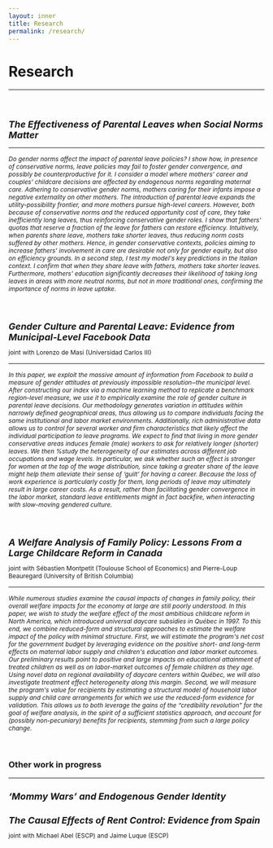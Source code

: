 ```yaml
---
layout: inner
title: Research
permalink: /research/
---
```


# Research
---

<p>&nbsp;
</p>

<h1 style="font-size:18px;"><em>The Effectiveness of Parental Leaves when Social Norms Matter</em></h1>

---

<p style="font-size:12px;"><em>Do gender norms affect the impact of parental leave policies? I show how, in presence of conservative norms, leave policies may fail to foster gender convergence, and possibly be counterproductive for it. I consider a model where mothers' career and couples' childcare decisions are affected by endogenous norms regarding maternal care. Adhering to conservative gender norms, mothers caring for their infants impose a negative externality on other mothers. The introduction of parental leave expands the utility-possibility frontier, and more mothers pursue high-level careers. However, both because of conservative norms and the reduced opportunity cost of care, they take inefficiently long leaves, thus reinforcing conservative gender roles. I show that fathers' quotas that reserve a fraction of the leave for fathers can restore efficiency. Intuitively, when parents share leave, mothers take shorter leaves, thus reducing norm costs suffered by other mothers. Hence, in gender conservative contexts, policies aiming to increase fathers' involvement in care are desirable not only for gender equity, but also on efficiency grounds. In a second step, I test my model's key predictions in the Italian context. I confirm that when they share leave with fathers, mothers take shorter leaves. Furthermore, mothers' education significantly decreases their likelihood of taking long leaves in areas with more neutral norms, but not in more traditional ones, confirming the importance of norms in leave uptake.</em></p>

<p>&nbsp;
</p>

<h1 style="font-size:18px;"><em>Gender Culture and Parental Leave: Evidence from Municipal-Level Facebook Data</em></h1>
<p style="font-size:12px;">joint with Lorenzo de Masi (Universidad Carlos III)</p>

---

<p style="font-size:12px;"><em>In this paper, we exploit the massive amount of information from Facebook to build a measure of gender attitudes at previously impossible resolution&#8210;the municipal level. After constructing our index via a machine learning method to replicate a benchmark region-level measure, we use it to empirically examine the role of gender culture in parental leave decisions. Our methodology generates variation in attitudes within narrowly defined geographical areas, thus allowing us to compare individuals facing the same institutional and labor market environments. Additionally, rich administrative data allows us to control for several worker and firm characteristics that likely affect the individual participation to leave programs. We expect to find that living in more gender conservative areas induces female (male) workers to ask for relatively longer (shorter) leaves. We then %study the heterogeneity of our estimates across different job occupations and wage levels. In particular, we ask whether such an effect is stronger for women at the top of the wage distribution, since taking a greater share of the leave might help them alleviate their sense of &#8216;guilt&#8217; for having a career. Because the loss of work experience is particularly costly for them, long periods of leave may ultimately result in large career costs. As a result, rather than facilitating gender convergence in the labor market, standard leave entitlements might in fact backfire, when interacting with slow-moving gendered culture.</em></p>

<p>&nbsp;
</p>

<h1 style="font-size:18px;"><em>A Welfare Analysis of Family Policy: Lessons From a Large Childcare Reform in Canada</em></h1>
<p style="font-size:12px;">joint with Sébastien Montpetit (Toulouse School of Economics) and Pierre-Loup Beauregard (University of British Columbia)</p>

---
<p style="font-size:12px;"><em>While numerous studies examine the causal impacts of changes in family policy, their overall welfare impacts for the economy at large are still poorly understood. In this paper, we wish to study the welfare effect of the most ambitious childcare reform in North America, which introduced universal daycare subsidies in Québec in 1997. To this end, we combine reduced-form and structural approaches to estimate the welfare impact of the policy with minimal structure. First, we will estimate the program's net cost for the government budget by leveraging evidence on the positive short- and long-term effects on maternal labor supply and children's education and labor market outcomes. Our preliminary results point to positive and large impacts on educational attainment of treated children as well as on labor-market outcomes of female children as they age. Using novel data on regional availability of daycare centers within Québec, we will also investigate treatment effect heterogeneity along this margin. Second, we will measure the program's value for recipients by estimating a structural model of household labor supply and child care arrangements for which we use the reduced-form evidence for validation. This allows us to both leverage the gains of the &#8220;credibility revolution&#8221; for the goal of welfare analysis, in the spirit of a sufficient statistics approach, and account for (possibly non-pecuniary) benefits for recipients, stemming from such a large policy change.</em></p>

<p>&nbsp;
</p>

### Other work in progress

---

<h1 style="font-size:18px;"><em>&#8216;Mommy Wars&#8217; and Endogenous Gender Identity</em></h1>

<h1 style="font-size:18px;"><em>The Causal Effects of Rent Control: Evidence from Spain</em></h1>
<p style="font-size:12px;">joint with Michael Abel (ESCP) and Jaime Luque (ESCP)</p>


